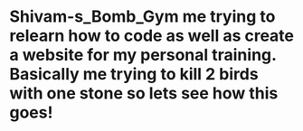# Shivam-s_Bomb_Gym me trying to relearn how to code as well as create a website for my personal training. Basically me trying to kill 2 birds with one stone so lets see how this goes!
